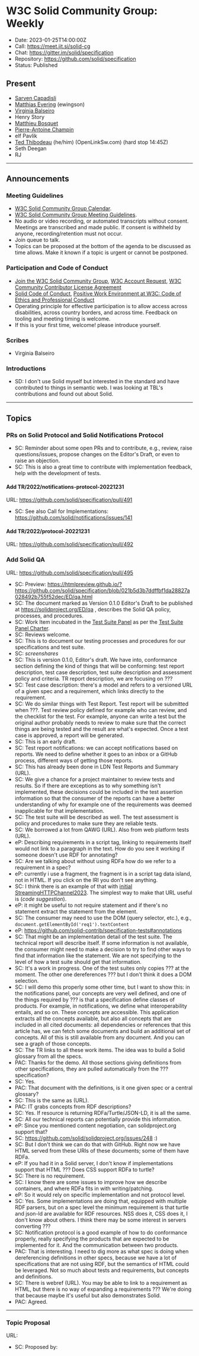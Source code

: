 # W3C Solid Community Group: Weekly

* Date: 2023-01-25T14:00:00Z
* Call: https://meet.jit.si/solid-cg
* Chat: https://gitter.im/solid/specification
* Repository: https://github.com/solid/specification
* Status: Published

## Present
* [Sarven Capadisli](https://csarven.ca/#i)
* [Matthias Evering](https://solidweb.me/testpro/) (ewingson)
* [Virginia Balseiro](https://virginiabalseiro.com/#me)
* Henry Story
* [Matthieu Bosquet](https://github.com/matthieubosquet/)
* [Pierre-Antoine Champin](https://solid.champin.net/pa/profile/card#me)
* elf Pavlik
* [Ted Thibodeau](https://github.com/TallTed) (he/him) (OpenLinkSw.com) (hard stop 14:45Z)
* Seth Deegan
* RJ


---

## Announcements

### Meeting Guidelines
* [W3C Solid Community Group Calendar](https://www.w3.org/groups/cg/solid/calendar).
* [W3C Solid Community Group Meeting Guidelines](https://github.com/solid/specification/blob/main/meetings/README.md).
* No audio or video recording, or automated transcripts without consent. Meetings are transcribed and made public. If consent is withheld by anyone, recording/retention must not occur.
* Join queue to talk.
* Topics can be proposed at the bottom of the agenda to be discussed as time allows. Make it known if a topic is urgent or cannot be postponed.


### Participation and Code of Conduct
* [Join the W3C Solid Community Group](https://www.w3.org/community/solid/join), [W3C Account Request](http://www.w3.org/accounts/request), [W3C Community Contributor License Agreement](https://www.w3.org/community/about/agreements/cla/)
* [Solid Code of Conduct](https://github.com/solid/process/blob/main/code-of-conduct.md), [Positive Work Environment at W3C: Code of Ethics and Professional Conduct](https://www.w3.org/Consortium/cepc/)
* Operating principle for effective participation is to allow access across disabilities, across country borders, and across time. Feedback on tooling and meeting timing is welcome.
* If this is your first time, welcome! please introduce yourself.


### Scribes
* Virginia Balseiro

### Introductions
* SD: I don't use Solid myself but interested in the standard and have contributed to things in semantic web. I was looking at TBL's contributions and found out about Solid. 

---


## Topics

### PRs on Solid Protocol and Solid Notifications Protocol
* SC: Reminder about some open PRs and to contribute, e.g., review, raise questions/issues, propose changes on the Editor's Draft, or even to raise an objection.
* SC: This is also a great time to contribute with implementation feedback, help with the development of tests.

#### Add TR/2022/notifications-protocol-20221231
URL: https://github.com/solid/specification/pull/491

* SC: See also Call for Implementations: https://github.com/solid/notifications/issues/141


#### Add TR/2022/protocol-20221231
URL: https://github.com/solid/specification/pull/492




### Add Solid QA
URL: https://github.com/solid/specification/pull/495

* SC: Preview: https://htmlpreview.github.io/?https://github.com/solid/specification/blob/021b5d3b7ddffbf1da28827a028492b755f52dec/ED/qa.html
* SC: The document marked as Version 0.1.0 Editor's Draft to be published at https://solidproject.org/ED/qa , describes the Solid QA policy, processes, and procedures.
* SC: Work Item incubated in the [Test Suite Panel](https://github.com/solid/test-suite-panel/) as per the [Test Suite Panel Charter](https://github.com/solid/process/blob/main/test-suite-panel-charter.md).
* SC: Reviews welcome.
* SC: This is to document our testing processes and procedures for our specifications and test suite.
* SC: *screenshares* 
* SC: This is version 0.1.0, Editor's draft. We have into, conformance section defining the kind of things that will be conforming: test report description, test case description, test suite description and assessment policy and criteria. TR report description, we are focusing on ??? 
* SC: Test case description: there's a model and refers to a versioned URL of a given spec and a requirement, which links directly to the requirement. 
* SC: We do similar things with Test Report. Test report will be submitted when ???. Test review policy defined for example who can review, and the checklist for the test. For example, anyone can write a test but the original author probably needs to review to make sure that the correct things are being tested and the result are what's expected. Once a test case is approved, a report will be generated.
* SC: This is an early draft. 
* SC: Test report notifications: we can accept notifications based on reports. We need to define whether it goes to an inbox or a GitHub process, different ways of getting those reports. 
* SC: This has already been done in LDN Test Reports and Summary (URL). 
* SC: We give a chance for a project maintainer to review tests and results. So if there are exceptions as to why something isn't implemented,  these decisions could be included in the test assertion information so that the consumer of the reports can have a better understanding of why for example one of the requirements was deemed inapplicable for that implementation. 
* SC: The test suite will be described as well. The test assessment is policy and procedures to make sure they are reliable tests. 
* SC: We borrowed a lot from QAWG (URL). Also from web platform tests (URL). 
* eP: Describing requirements in a script tag, linking to requirements itself would not link to a paragraph in the text. How do you see it working if someone doesn't use RDF for annotating? 
* SC: Are we talking about without using RDFa how do we refer to a requirement in a spec? 
* eP: currently i use a fragment, the fragment is in a script tag data island, not in HTML. If you click on the IRI you don't see anything. 
* SC: I think there is an example of that with [initial StreamingHTTPChannel2023](https://github.com/solid/notifications/pull/139). The simplest way to make that URL useful is (*code suggestion*).
* eP: it might be useful to not require statement and if there's no statement extract the statement from the element. 
* SC: The consumer may need to use the DOM (query selector, etc.), e.g., `document.getElementById('req1').textContent`
* eP: https://github.com/solid-contrib/specification-tests#annotations
* SC: That might be an implementation detail of the test suite. The technical report will describe itself. If some information is not available, the consumer might need to make a decision to try to find other ways to find that information like the statement. We are not specifying to the level of how a test suite should get that information. 
* SC: It's a work in progress. One of the test suites only copies ??? at the moment. The other one dereferences ??? but I don't think it does a DOM selection. 
* SC: I will demo this properly some other time, but I want to show this: in the notifications panel, our concepts are very well defined, and one of the things required by ??? is that a specification define classes of products. For example, in notifications, we define what interoperability entails, and so on. These concepts are accessible. This application extracts all the concepts available, but also all concepts that are included in all cited documents: all dependencies or references that this article has, we can fetch some documents and build an additional set of concepts. All of this is still available from any document. And you can see a graph of those concepts. 
* SC: The TR links to all these work items. The idea was to build a Solid glossary from all the specs. 
* PAC: Thanks for the demo. All those sections giving definitions from other specifications, they are pulled automatically from the ??? specification? 
* SC: Yes.
* PAC: That document with the definitions, is it one given spec or a central glossary? 
* SC: This is the same as (URL). 
* PAC: IT grabs concepts from RDF descriptions?
* SC: Yes. If resource is returning RDFa/Turtle/JSON-LD, it is all the same. 
* SC: All our technical reports can potentially provide this information. 
* eP: Since you mentioned content negotiation, can solidproject.org support that? 
* SC: https://github.com/solid/solidproject.org/issues/248 :) 
* SC: But I don't think we can do that with GitHub. Right now we have HTML served from these URIs of these documents; some of them have RDFa.
* eP: If you had it in a Solid server, I don't know if implementations support that HTML ??? Does CSS support RDFa to turtle? 
* SC: There is no requirement. 
* SC: I know there are some issues to improve how we describe containers, and where RDFa fits in with writing/patching. 
* eP: So it would rely on specific implementation and not protocol level. 
* SC: Yes. Some implementations are doing that, equipped with multiple RDF parsers, but on a spec level the minimum requirement is that turtle and json-ld are available for RDF resources. NSS does it, CSS does it, I don't know about others. I think there may be some interest in servers converting ??? 
* SC: Notification protocol is a good example of how to do conformance properly, really specifying the products that are expected to be implemented for it. And the communication between two products. 
* PAC: That is interesting. I need to dig more as what spec is doing when dereferencing definitions in other specs, because we have a lot of specifications that are not using RDF, but the semantics of HTML could be leveraged. Not so much about tests and requirements, but concepts and definitions. 
* SC: There is webref (URL). You may be able to link to a requirement as HTML, but there is no way of expanding a requirements ??? We're doing that because maybe it's useful but also demonstrates Solid. 
* PAC: Agreed. 

---

### Topic Proposal
URL:

* SC: Proposed by:
